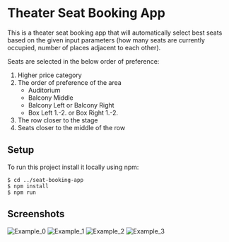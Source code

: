 # Theater Seat Booking App

This is a theater seat booking app that will automatically select best seats based on the given input parameters (how many seats are currently occupied, number of places adjacent to each other).

Seats are selected in the below order of preference:
1. Higher price category
2. The order of preference of the area
   - Auditorium
   - Balcony Middle
   - Balcony Left or Balcony Right
   - Box Left 1.-2. or Box Right 1.-2.
3. The row closer to the stage
4. Seats closer to the middle of the row

## Setup

To run this project install it locally using npm:

```
$ cd ../seat-booking-app
$ npm install
$ npm run
```

## Screenshots

![Example_0](https://user-images.githubusercontent.com/63402512/181908093-13350b08-33b6-4e49-a8de-8687ae7ef3cd.png)
![Example_1](https://user-images.githubusercontent.com/63402512/181908181-bd7f5900-5cdc-4a98-ba62-201c0052cb14.png)
![Example_2](https://user-images.githubusercontent.com/63402512/181908184-687038a2-ec68-453a-8b1f-db239a1117db.png)
![Example_3](https://user-images.githubusercontent.com/63402512/181908186-c1982fc8-005d-49b5-883b-db799e2d5b07.png)

